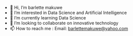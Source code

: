 - 👋 Hi, I’m barlette makuwe
- 👀 I’m interested in Data Science and Artificial Intelligence
- 🌱 I’m currently learning Data Science
- 💞️ I’m looking to collaborate on innovative technology
- 📫 How to reach me : Email: barlettemakuwe@yahoo.com

<!---
barletteM/barletteM is a ✨ special ✨ repository because its `README.md` (this file) appears on your GitHub profile.
You can click the Preview link to take a look at your changes.
--->
